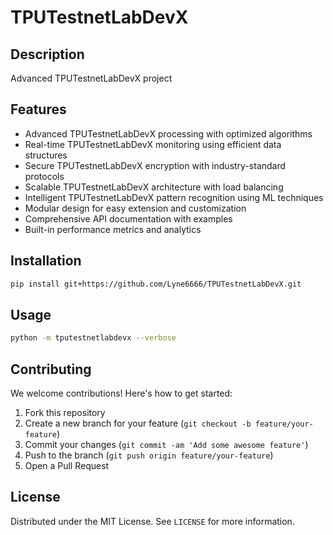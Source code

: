 # TPUTestnetLabDevX

## Description

Advanced TPUTestnetLabDevX project

## Features

- Advanced TPUTestnetLabDevX processing with optimized algorithms
- Real-time TPUTestnetLabDevX monitoring using efficient data structures
- Secure TPUTestnetLabDevX encryption with industry-standard protocols
- Scalable TPUTestnetLabDevX architecture with load balancing
- Intelligent TPUTestnetLabDevX pattern recognition using ML techniques
- Modular design for easy extension and customization
- Comprehensive API documentation with examples
- Built-in performance metrics and analytics
## Installation

```bash
pip install git+https://github.com/Lyne6666/TPUTestnetLabDevX.git
```

## Usage

```bash
python -m tputestnetlabdevx --verbose
```

## Contributing

We welcome contributions! Here's how to get started:

1. Fork this repository
2. Create a new branch for your feature (`git checkout -b feature/your-feature`)
3. Commit your changes (`git commit -am 'Add some awesome feature'`)
4. Push to the branch (`git push origin feature/your-feature`)
5. Open a Pull Request

## License

Distributed under the MIT License. See `LICENSE` for more information.
